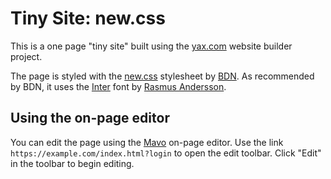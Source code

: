 # Tiny Site: new.css

This is a one page "tiny site" built using the [yax.com](https://yax.com/) website builder project.

The page is styled with the [new.css](https://newcss.net/) stylesheet by [BDN](https://about.bdn.sh/). As recommended by BDN, it uses the [Inter](https://rsms.me/inter/) font by [Rasmus Andersson](https://rsms.me/).

## Using the on-page editor

You can edit the page using the [Mavo](https://mavo.io/) on-page editor. Use the link `https://example.com/index.html?login` to open the edit toolbar. Click "Edit" in the toolbar to begin editing.
